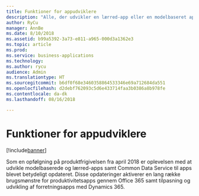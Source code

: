 ```yaml
---
title: Funktioner for appudviklere
description: "Alle, der udvikler en lærred-app eller en modelbaseret app, har nu fået flere funktioner at vælge imellem."
author: RyCu
manager: AnnBe
ms.date: 8/10/2018
ms.assetid: b99a5392-3a73-e811-a965-000d3a1362e3
ms.topic: article
ms.prod: 
ms.service: business-applications
ms.technology: 
ms.author: rycu
audience: Admin
ms.translationtype: HT
ms.sourcegitcommit: b6df0f68e3460358864533346e69a712684da551
ms.openlocfilehash: d2debf762093c5d6e433714faa3b0386a8b978fe
ms.contentlocale: da-dk
ms.lasthandoff: 08/16/2018

---
```

# <a name="capabilities-for-app-creators"></a>Funktioner for appudviklere


[!include[banner](../../includes/banner.md)]

Som en opfølgning på produktfrigivelsen fra april 2018 er oplevelsen med at udvikle modelbaserede og lærred-apps samt Common Data Service til apps blevet betydeligt opdateret. Disse opdateringer aktiverer en lang række brugsmønstre for produktivitetsapps gennem Office 365 samt tilpasning og udvikling af forretningsapps med Dynamics 365.

